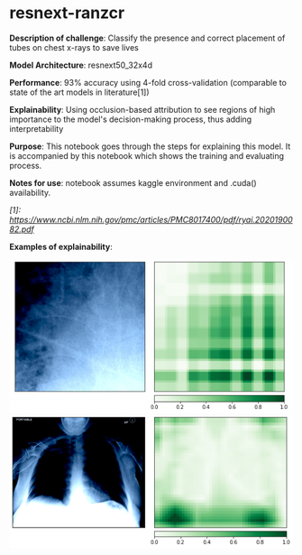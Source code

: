 # resnext-ranzcr

**Description of challenge**: Classify the presence and correct placement of tubes on chest x-rays to save lives

**Model Architecture**: resnext50_32x4d

**Performance**: 93% accuracy using 4-fold cross-validation (comparable to state of the art models in literature[1])

**Explainability**: Using occlusion-based attribution to see regions of high importance to the model's decision-making process, thus adding interpretability

**Purpose**: This notebook goes through the steps for explaining this model. It is accompanied by this notebook which shows the training and evaluating process.  

**Notes for use**: notebook assumes kaggle environment and .cuda() availability. 

*[1]: https://www.ncbi.nlm.nih.gov/pmc/articles/PMC8017400/pdf/ryai.2020190082.pdf*

**Examples of explainability**:

![image](30.png)
![image](50.png)
